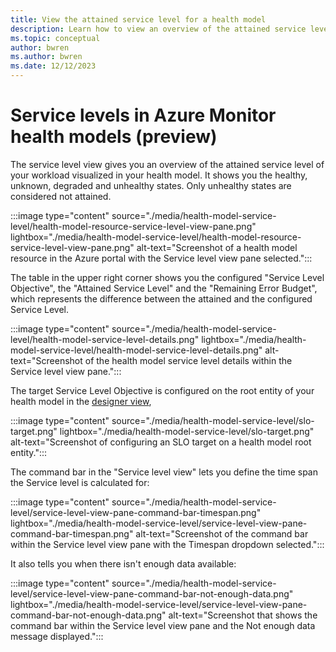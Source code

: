 ```yaml
---
title: View the attained service level for a health model
description: Learn how to view an overview of the attained service level for your workload for the time span you specify.
ms.topic: conceptual
author: bwren
ms.author: bwren
ms.date: 12/12/2023
---
```


# Service levels in Azure Monitor health models (preview)

The service level view gives you an overview of the attained service level of your workload visualized in your health model. It shows you the healthy, unknown, degraded and unhealthy states. Only unhealthy states are considered not attained.

:::image type="content" source="./media/health-model-service-level/health-model-resource-service-level-view-pane.png" lightbox="./media/health-model-service-level/health-model-resource-service-level-view-pane.png" alt-text="Screenshot of a health model resource in the Azure portal with the Service level view pane selected.":::

The table in the upper right corner shows you the configured "Service Level Objective", the "Attained Service Level" and the "Remaining Error Budget", which represents the difference between the attained and the configured Service Level.

:::image type="content" source="./media/health-model-service-level/health-model-service-level-details.png" lightbox="./media/health-model-service-level/health-model-service-level-details.png" alt-text="Screenshot of the health model service level details within the Service level view pane.":::

The target Service Level Objective is configured on the root entity of your health model in the [designer view](./create-model.md#designer-view),

:::image type="content" source="./media/health-model-service-level/slo-target.png" lightbox="./media/health-model-service-level/slo-target.png" alt-text="Screenshot of configuring an SLO target on a health model root entity.":::

The command bar in the "Service level view" lets you define the time span the Service level is calculated for:

:::image type="content" source="./media/health-model-service-level/service-level-view-pane-command-bar-timespan.png" lightbox="./media/health-model-service-level/service-level-view-pane-command-bar-timespan.png" alt-text="Screenshot of the command bar within the Service level view pane with the Timespan dropdown selected.":::

It also tells you when there isn't enough data available:

:::image type="content" source="./media/health-model-service-level/service-level-view-pane-command-bar-not-enough-data.png" lightbox="./media/health-model-service-level/service-level-view-pane-command-bar-not-enough-data.png" alt-text="Screenshot that shows the command bar within the Service level view pane and the Not enough data message displayed.":::